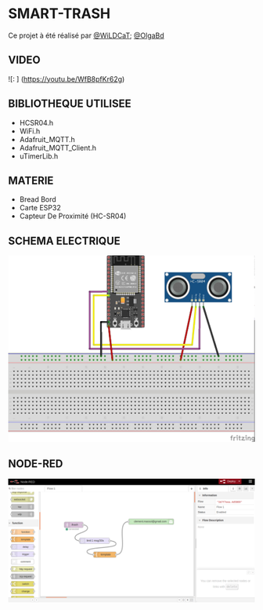 # SMART-TRASH
Ce projet à été réalisé par [@WiLDCaT](https://github.com/wildcat7534); [@OlgaBd](https://github.com/olgaBd)

## VIDEO
![: ] (https://youtu.be/WfB8pfKr62g)

## BIBLIOTHEQUE UTILISEE
+ HCSR04.h
+ WiFi.h
+ Adafruit_MQTT.h
+ Adafruit_MQTT_Client.h
+ uTimerLib.h

## MATERIE
- Bread Bord
- Carte ESP32
- Capteur De Proximité (HC-SR04)



## SCHEMA ELECTRIQUE

![photo: ](smarttrash.jpg)

## NODE-RED

![photo: ](smarttrash_NOD_RED.png)
